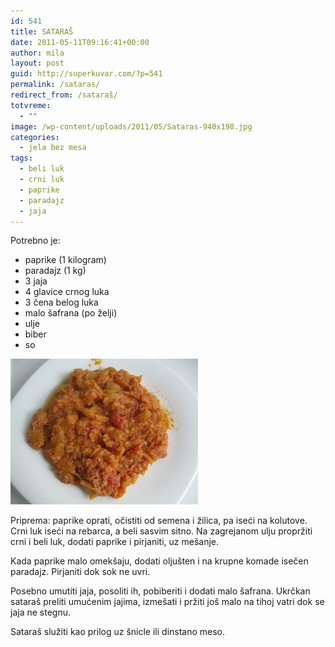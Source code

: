 ```yaml
---
id: 541
title: SATARAŠ
date: 2011-05-11T09:16:41+00:00
author: mila
layout: post
guid: http://superkuvar.com/?p=541
permalink: /sataras/
redirect_from: /sataraš/
totvreme:
  - ""
image: /wp-content/uploads/2011/05/Sataras-940x198.jpg
categories:
  - jela bez mesa
tags:
  - beli luk
  - crni luk
  - paprike
  - paradajz
  - jaja
---
```

Potrebno je:

  * paprike (1 kilogram)
  * paradajz (1 kg)
  * 3 jaja
  * 4 glavice crnog luka
  * 3 čena belog luka
  * malo šafrana (po želji)
  * ulje
  * biber
  * so

<img class="alignnone size-medium wp-image-3783" title="Sataras" src="/wp-content/uploads/2011/05/Sataras-e1342866566498-300x233.jpg" alt="" width="300" height="233" /> 

Priprema: paprike oprati, očistiti od semena i žilica, pa iseći na kolutove. Crni luk iseći na rebarca, a beli sasvim sitno. Na zagrejanom ulju propržiti crni i beli luk, dodati paprike i pirjaniti, uz mešanje.

Kada paprike malo omekšaju, dodati oljušten i na krupne komade isečen paradajz. Pirjaniti dok sok ne uvri.

Posebno umutiti jaja, posoliti ih, pobiberiti i dodati malo šafrana. Ukrčkan sataraš preliti umućenim jajima, izmešati i pržiti još malo na tihoj vatri dok se jaja ne stegnu.

Sataraš služiti kao prilog uz šnicle ili dinstano meso.